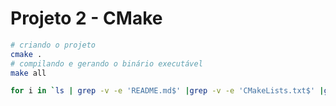 # Projeto 2 - CMake

```bash
# criando o projeto
cmake .
# compilando e gerando o binário executável
make all
```


```bash
for i in `ls | grep -v -e 'README.md$' |grep -v -e 'CMakeLists.txt$' |grep -v -e 'cabecalhos$' |grep -v -e 'fonte$'` ; do rm -rf "$i"; done;
```
